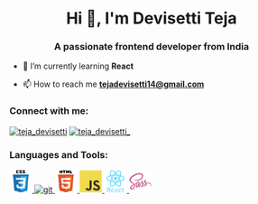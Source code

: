 <h1 align="center">Hi 👋, I'm Devisetti Teja</h1>
<h3 align="center">A passionate frontend developer from India</h3>

- 🌱 I’m currently learning **React**

- 📫 How to reach me **tejadevisetti14@gmail.com**

<h3 align="left">Connect with me:</h3>
<p align="left">
<a href="https://codepen.io/teja_devisetti" target="blank"><img align="center" src="https://res.cloudinary.com/teja54/image/upload/v1622349049/icons8-codepen_ou5bnp.svg" alt="teja_devisetti" height="30" width="40" /></a>
<a href="https://twitter.com/teja_devisetti_" target="blank"><img align="center" src="https://res.cloudinary.com/teja54/image/upload/v1622349144/twitter-24_egxeyz.png" alt="teja_devisetti_" height="30" width="40" /></a>
</p>

<h3 align="left">Languages and Tools:</h3>
<p align="left"> <a href="https://www.w3schools.com/css/" target="_blank"> <img src="https://raw.githubusercontent.com/devicons/devicon/master/icons/css3/css3-original-wordmark.svg" alt="css3" width="40" height="40"/> </a> <a href="https://git-scm.com/" target="_blank"> <img src="https://www.vectorlogo.zone/logos/git-scm/git-scm-icon.svg" alt="git" width="40" height="40"/> </a> <a href="https://www.w3.org/html/" target="_blank"> <img src="https://raw.githubusercontent.com/devicons/devicon/master/icons/html5/html5-original-wordmark.svg" alt="html5" width="40" height="40"/> </a> <a href="https://developer.mozilla.org/en-US/docs/Web/JavaScript" target="_blank"> <img src="https://raw.githubusercontent.com/devicons/devicon/master/icons/javascript/javascript-original.svg" alt="javascript" width="40" height="40"/> </a> <a href="https://reactjs.org/" target="_blank"> <img src="https://raw.githubusercontent.com/devicons/devicon/master/icons/react/react-original-wordmark.svg" alt="react" width="40" height="40"/> </a> <a href="https://sass-lang.com" target="_blank"> <img src="https://raw.githubusercontent.com/devicons/devicon/master/icons/sass/sass-original.svg" alt="sass" width="40" height="40"/> </a> </p>
